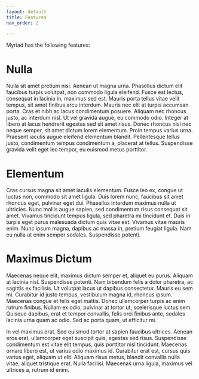 ```yaml
---
layout: default
title: Features
nav_order: 2

---
```


Myriad has the following features:

# Nulla
Nulla sit amet pretium nisi. Aenean ut magna urna. Phasellus dictum elit faucibus turpis volutpat, non commodo ligula eleifend. Fusce est lectus, consequat in lacinia in, maximus sed est. Mauris porta tellus vitae velit tempus, sit amet finibus arcu interdum. Mauris nec elit at turpis accumsan porta. Cras et nibh ac lacus condimentum posuere. Aliquam nec rhoncus justo, ac interdum nisl. Ut vel gravida augue, eu commodo odio. Integer at libero at lacus hendrerit egestas sed sit amet risus. Donec rhoncus nisi nec neque semper, sit amet dictum lorem elementum. Proin tempus varius urna. Praesent iaculis augue eleifend elementum blandit. Pellentesque tellus justo, condimentum tempus condimentum a, placerat at tellus. Suspendisse gravida velit eget leo tempor, eu euismod metus porttitor.

# Elementum
Cras cursus magna sit amet iaculis elementum. Fusce leo ex, congue ut luctus non, commodo sit amet ligula. Duis lorem nunc, faucibus sit amet rhoncus eget, pulvinar eget dui. Phasellus interdum maximus nulla ut ultricies. Nunc mollis augue sapien, sed condimentum risus consequat sit amet. Vivamus tincidunt tempus ligula, sed pharetra mi tincidunt et. Duis in turpis eget purus malesuada dictum quis vitae est. Vivamus vitae mauris enim. Nunc ipsum magna, dapibus ac massa in, pretium feugiat ligula. Nam eu nulla ut enim semper sodales. Suspendisse potenti.

# Maximus Dictum
Maecenas neque elit, maximus dictum semper et, aliquet eu purus. Aliquam at lacinia nisl. Suspendisse potenti. Nam bibendum felis a dolor pharetra, ac sagittis ex facilisis. Ut volutpat lacus ut dapibus consectetur. Mauris eu sem mi. Curabitur id justo tempus, vestibulum magna id, rhoncus ipsum. Maecenas congue et felis eget mattis. Donec ullamcorper turpis ac enim rutrum finibus. Nullam ex odio, pulvinar at tortor ut, scelerisque luctus sem. Quisque dapibus, erat et tempor convallis, felis orci finibus ante, sodales lacinia urna quam ac odio. Sed ac porta quam, ut efficitur mi.

In vel maximus erat. Sed euismod tortor at sapien faucibus ultrices. Aenean eros erat, ullamcorper eget suscipit quis, egestas sed risus. Suspendisse condimentum est vitae elit tempus, quis porttitor nisl tincidunt. Maecenas ornare libero est, ut varius odio maximus id. Curabitur erat est, cursus quis varius eget, aliquam ut elit. Aliquam risus metus, blandit convallis nulla vitae, aliquet tristique erat. Nulla facilisi. Maecenas urna ligula, maximus vel ultrices a, rutrum id enim.

